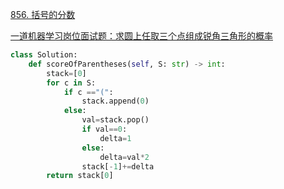 [856. 括号的分数](https://leetcode-cn.com/problems/score-of-parentheses/)

[一道机器学习岗位面试题：求圆上任取三个点组成锐角三角形的概率](https://zhuanlan.zhihu.com/p/69530841)

```python
class Solution:
    def scoreOfParentheses(self, S: str) -> int:
        stack=[0]
        for c in S:
            if c =="(":
                stack.append(0)
            else:
                val=stack.pop()
                if val==0:
                    delta=1
                else:
                    delta=val*2
                stack[-1]+=delta
        return stack[0]
```
